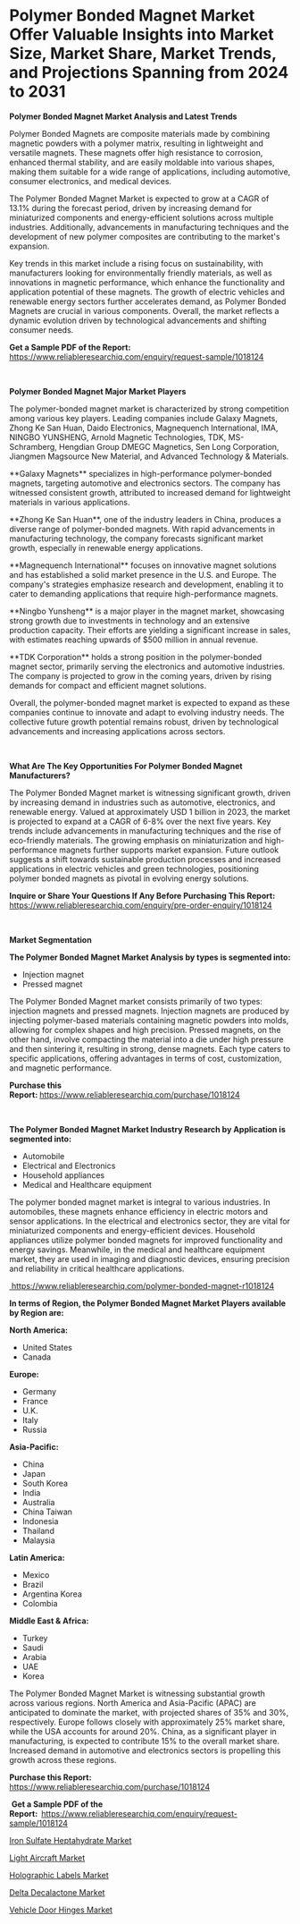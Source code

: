 <p><h1>Polymer Bonded Magnet Market Offer Valuable Insights into Market Size, Market Share, Market Trends, and Projections Spanning from 2024 to 2031</h1></p><p><strong>Polymer Bonded Magnet Market Analysis and Latest Trends</strong></p>
<p><p>Polymer Bonded Magnets are composite materials made by combining magnetic powders with a polymer matrix, resulting in lightweight and versatile magnets. These magnets offer high resistance to corrosion, enhanced thermal stability, and are easily moldable into various shapes, making them suitable for a wide range of applications, including automotive, consumer electronics, and medical devices. </p><p>The Polymer Bonded Magnet Market is expected to grow at a CAGR of 13.1% during the forecast period, driven by increasing demand for miniaturized components and energy-efficient solutions across multiple industries. Additionally, advancements in manufacturing techniques and the development of new polymer composites are contributing to the market's expansion. </p><p>Key trends in this market include a rising focus on sustainability, with manufacturers looking for environmentally friendly materials, as well as innovations in magnetic performance, which enhance the functionality and application potential of these magnets. The growth of electric vehicles and renewable energy sectors further accelerates demand, as Polymer Bonded Magnets are crucial in various components. Overall, the market reflects a dynamic evolution driven by technological advancements and shifting consumer needs.</p></p>
<p><strong>Get a Sample PDF of the Report:&nbsp;</strong> <a href="https://www.reliableresearchiq.com/enquiry/request-sample/1018124">https://www.reliableresearchiq.com/enquiry/request-sample/1018124</a></p>
<p>&nbsp;</p>
<p><strong>Polymer Bonded Magnet Major Market Players</strong></p>
<p><p>The polymer-bonded magnet market is characterized by strong competition among various key players. Leading companies include Galaxy Magnets, Zhong Ke San Huan, Daido Electronics, Magnequench International, IMA, NINGBO YUNSHENG, Arnold Magnetic Technologies, TDK, MS-Schramberg, Hengdian Group DMEGC Magnetics, Sen Long Corporation, Jiangmen Magsource New Material, and Advanced Technology & Materials.</p><p>**Galaxy Magnets** specializes in high-performance polymer-bonded magnets, targeting automotive and electronics sectors. The company has witnessed consistent growth, attributed to increased demand for lightweight materials in various applications. </p><p>**Zhong Ke San Huan**, one of the industry leaders in China, produces a diverse range of polymer-bonded magnets. With rapid advancements in manufacturing technology, the company forecasts significant market growth, especially in renewable energy applications.</p><p>**Magnequench International** focuses on innovative magnet solutions and has established a solid market presence in the U.S. and Europe. The company's strategies emphasize research and development, enabling it to cater to demanding applications that require high-performance magnets.</p><p>**Ningbo Yunsheng** is a major player in the magnet market, showcasing strong growth due to investments in technology and an extensive production capacity. Their efforts are yielding a significant increase in sales, with estimates reaching upwards of $500 million in annual revenue.</p><p>**TDK Corporation** holds a strong position in the polymer-bonded magnet sector, primarily serving the electronics and automotive industries. The company is projected to grow in the coming years, driven by rising demands for compact and efficient magnet solutions.</p><p>Overall, the polymer-bonded magnet market is expected to expand as these companies continue to innovate and adapt to evolving industry needs. The collective future growth potential remains robust, driven by technological advancements and increasing applications across sectors.</p></p>
<p>&nbsp;</p>
<p><strong>What Are The Key Opportunities For Polymer Bonded Magnet Manufacturers?</strong></p>
<p><p>The Polymer Bonded Magnet market is witnessing significant growth, driven by increasing demand in industries such as automotive, electronics, and renewable energy. Valued at approximately USD 1 billion in 2023, the market is projected to expand at a CAGR of 6-8% over the next five years. Key trends include advancements in manufacturing techniques and the rise of eco-friendly materials. The growing emphasis on miniaturization and high-performance magnets further supports market expansion. Future outlook suggests a shift towards sustainable production processes and increased applications in electric vehicles and green technologies, positioning polymer bonded magnets as pivotal in evolving energy solutions.</p></p>
<p><strong>Inquire or Share Your Questions If Any Before Purchasing This Report:</strong> <a href="https://www.reliableresearchiq.com/enquiry/pre-order-enquiry/1018124">https://www.reliableresearchiq.com/enquiry/pre-order-enquiry/1018124</a></p>
<p>&nbsp;</p>
<p><strong>Market Segmentation</strong></p>
<p><strong>The Polymer Bonded Magnet Market Analysis by types is segmented into:</strong></p>
<p><ul><li>Injection magnet</li><li>Pressed magnet</li></ul></p>
<p><p>The Polymer Bonded Magnet market consists primarily of two types: injection magnets and pressed magnets. Injection magnets are produced by injecting polymer-based materials containing magnetic powders into molds, allowing for complex shapes and high precision. Pressed magnets, on the other hand, involve compacting the material into a die under high pressure and then sintering it, resulting in strong, dense magnets. Each type caters to specific applications, offering advantages in terms of cost, customization, and magnetic performance.</p></p>
<p><strong>Purchase this Report:&nbsp;</strong><a href="https://www.reliableresearchiq.com/purchase/1018124">https://www.reliableresearchiq.com/purchase/1018124</a></p>
<p>&nbsp;</p>
<p><strong>The Polymer Bonded Magnet Market Industry Research by Application is segmented into:</strong></p>
<p><ul><li>Automobile</li><li>Electrical and Electronics</li><li>Household appliances</li><li>Medical and Healthcare equipment</li></ul></p>
<p><p>The polymer bonded magnet market is integral to various industries. In automobiles, these magnets enhance efficiency in electric motors and sensor applications. In the electrical and electronics sector, they are vital for miniaturized components and energy-efficient devices. Household appliances utilize polymer bonded magnets for improved functionality and energy savings. Meanwhile, in the medical and healthcare equipment market, they are used in imaging and diagnostic devices, ensuring precision and reliability in critical healthcare applications.</p></p>
<p><a href="https://www.reliableresearchiq.com/polymer-bonded-magnet-r1018124">&nbsp;https://www.reliableresearchiq.com/polymer-bonded-magnet-r1018124</a></p>
<p><strong>In terms of Region, the Polymer Bonded Magnet Market Players available by Region are:</strong></p>
<p>
    <p> <strong> North America: </strong>
        <ul>
            <li>United States</li>
            <li>Canada</li>
        </ul>
        </p> 
    <p> <strong> Europe: </strong>
        <ul>
            <li>Germany</li>
            <li>France</li>
            <li>U.K.</li>
            <li>Italy</li>
            <li>Russia</li>
        </ul>
        </p> 
    <p> <strong> Asia-Pacific: </strong>
        <ul>
            <li>China</li>
            <li>Japan</li>
            <li>South Korea</li>
            <li>India</li>
            <li>Australia</li>
            <li>China Taiwan</li>
            <li>Indonesia</li>
            <li>Thailand</li>
            <li>Malaysia</li>
        </ul>
        </p> 
    <p> <strong> Latin America: </strong>
        <ul>
            <li>Mexico</li>
            <li>Brazil</li>
            <li>Argentina Korea</li>
            <li>Colombia</li>
        </ul>
        </p> 
    <p> <strong> Middle East & Africa: </strong>
        <ul>
            <li>Turkey</li>
            <li>Saudi</li>
            <li>Arabia</li>
            <li>UAE</li>
            <li>Korea</li>
        </ul>
    </p>
    </p>
<p><p>The Polymer Bonded Magnet Market is witnessing substantial growth across various regions. North America and Asia-Pacific (APAC) are anticipated to dominate the market, with projected shares of 35% and 30%, respectively. Europe follows closely with approximately 25% market share, while the USA accounts for around 20%. China, as a significant player in manufacturing, is expected to contribute 15% to the overall market share. Increased demand in automotive and electronics sectors is propelling this growth across these regions.</p></p>
<p><strong>Purchase this Report: </strong><a href="https://www.reliableresearchiq.com/purchase/1018124">https://www.reliableresearchiq.com/purchase/1018124</a></p>
<p>&nbsp;<strong>Get a Sample PDF of the Report:&nbsp;&nbsp;</strong><a href="https://www.reliableresearchiq.com/enquiry/request-sample/1018124">https://www.reliableresearchiq.com/enquiry/request-sample/1018124</a></p>
<p><strong></strong></p>
<p><p><a href="https://issuu.com/reportprime-2/docs/iron-sulfate-heptahydrate-market-si_f1ca9869cf9f28">Iron Sulfate Heptahydrate Market</a></p><p><a href="https://www.linkedin.com/pulse/light-aircraft-market-investigation-industry-evolution-3qu8e?trackingId=wHG8%2FzGvTUGJNKI3PTHzGQ%3D%3D">Light Aircraft Market</a></p><p><a href="https://medium.com/@kavonhansen2022/the-growth-of-the-holographic-labels-market-has-been-significant-driven-by-various-critical-26b51ca4e6e8">Holographic Labels Market</a></p><p><a href="https://issuu.com/reportprime-2/docs/delta-decalactone-market-size-2030._f2b41651d2d9e6">Delta Decalactone Market</a></p><p><a href="https://www.linkedin.com/pulse/what-driving-global-vehicle-door-hinges-market-dive-trends-fz2de?trackingId=NGf7jSMUSXKJ0TfhwccUlA%3D%3D">Vehicle Door Hinges Market</a></p></p>
